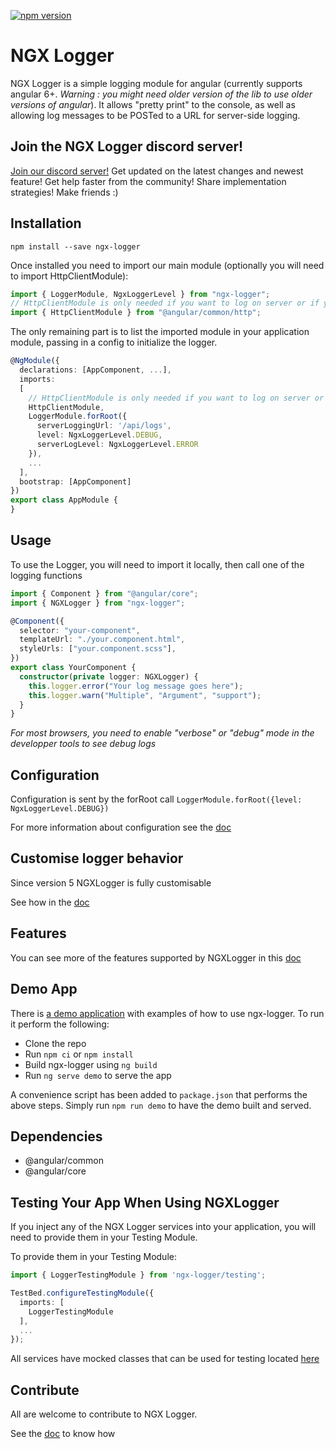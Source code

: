 [![npm version](https://badge.fury.io/js/ngx-logger.svg)](https://www.npmjs.com/package/ngx-logger)

# NGX Logger

NGX Logger is a simple logging module for angular (currently supports angular 6+. *Warning : you might need older version of the lib to use older versions of angular*).
It allows "pretty print" to the console, as well as allowing log messages to be POSTed to a URL for server-side logging.

## Join the NGX Logger discord server!

[Join our discord server!](https://discord.gg/zzkz9ny) Get updated on the latest changes and newest feature! Get help faster from the community! Share implementation strategies! Make friends :)

## Installation

```shell
npm install --save ngx-logger
```

Once installed you need to import our main module (optionally you will need to import HttpClientModule):

```typescript
import { LoggerModule, NgxLoggerLevel } from "ngx-logger";
// HttpClientModule is only needed if you want to log on server or if you want to inspect sourcemaps
import { HttpClientModule } from "@angular/common/http";
```

The only remaining part is to list the imported module in your application module, passing in a config to initialize the logger.

```typescript
@NgModule({
  declarations: [AppComponent, ...],
  imports:
  [
    // HttpClientModule is only needed if you want to log on server or if you want to inspect sourcemaps
    HttpClientModule,
    LoggerModule.forRoot({
      serverLoggingUrl: '/api/logs',
      level: NgxLoggerLevel.DEBUG,
      serverLogLevel: NgxLoggerLevel.ERROR
    }),
    ...
  ],
  bootstrap: [AppComponent]
})
export class AppModule {
}
```

## Usage

To use the Logger, you will need to import it locally, then call one of the logging functions

```typescript
import { Component } from "@angular/core";
import { NGXLogger } from "ngx-logger";

@Component({
  selector: "your-component",
  templateUrl: "./your.component.html",
  styleUrls: ["your.component.scss"],
})
export class YourComponent {
  constructor(private logger: NGXLogger) {
    this.logger.error("Your log message goes here");
    this.logger.warn("Multiple", "Argument", "support");
  }
}
```
*For most browsers, you need to enable "verbose" or "debug" mode in the developper tools to see debug logs*

## Configuration

Configuration is sent by the forRoot call
`LoggerModule.forRoot({level: NgxLoggerLevel.DEBUG})`

For more information about configuration see the [doc](docs/config.md)

## Customise logger behavior

Since version 5 NGXLogger is fully customisable

See how in the [doc](docs/customising.md)

## Features

You can see more of the features supported by NGXLogger in this [doc](docs/features.md)

## Demo App

There is [a demo application](https://github.com/dbfannin/ngx-logger/tree/master/projects/demo/src) with examples of how to use ngx-logger. To run it perform the following:

- Clone the repo
- Run `npm ci` or `npm install`
- Build ngx-logger using `ng build`
- Run `ng serve demo` to serve the app

A convenience script has been added to `package.json` that performs the above steps. Simply run `npm run demo`
to have the demo built and served.

## Dependencies

- @angular/common
- @angular/core

## Testing Your App When Using NGXLogger

If you inject any of the NGX Logger services into your application, you will need to provide them in your Testing Module.

To provide them in your Testing Module:

```typescript
import { LoggerTestingModule } from 'ngx-logger/testing';

TestBed.configureTestingModule({
  imports: [
    LoggerTestingModule
  ],
  ...
});
```

All services have mocked classes that can be used for testing located [here](testing/src/lib)

## Contribute

All are welcome to contribute to NGX Logger.

See the [doc](docs/contributing.md) to know how
